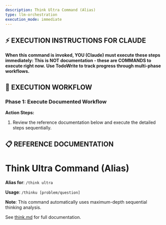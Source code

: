 ```yaml
---
description: Think Ultra Command (Alias)
type: llm-orchestration
execution_mode: immediate
---
```

## ⚡ EXECUTION INSTRUCTIONS FOR CLAUDE
**When this command is invoked, YOU (Claude) must execute these steps immediately:**
**This is NOT documentation - these are COMMANDS to execute right now.**
**Use TodoWrite to track progress through multi-phase workflows.**

## 🚨 EXECUTION WORKFLOW

### Phase 1: Execute Documented Workflow

**Action Steps:**
1. Review the reference documentation below and execute the detailed steps sequentially.

## 📋 REFERENCE DOCUMENTATION

# Think Ultra Command (Alias)

**Alias for**: `/think ultra`

**Usage**: `/thinku [problem/question]`

**Note**: This command automatically uses maximum-depth sequential thinking analysis.

See [think.md](./think.md) for full documentation.
